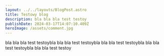 ```yaml
---
layout: ../../layouts/BlogPost.astro
title: Testowy blog
description: bla bla bla test testoy
publishDate: 2024-03-17T14:07:10.409Z
heroImage: /assets/comment.jpg
---
```

bla bla bla test testoybla bla bla test testoybla bla bla test testoybla bla bla test testoybla bla bla test testoy